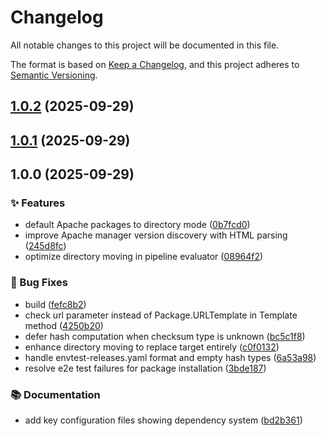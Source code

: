 # Changelog

All notable changes to this project will be documented in this file.

The format is based on [Keep a Changelog](https://keepachangelog.com/en/1.0.0/),
and this project adheres to [Semantic Versioning](https://semver.org/spec/v2.0.0.html).

## [1.0.2](https://github.com/flanksource/deps/compare/v1.0.1...v1.0.2) (2025-09-29)

## [1.0.1](https://github.com/flanksource/deps/compare/v1.0.0...v1.0.1) (2025-09-29)

## 1.0.0 (2025-09-29)


### ✨ Features

* default Apache packages to directory mode ([0b7fcd0](https://github.com/flanksource/deps/commit/0b7fcd0c63114acdeafede1b3a9777a726e244cc))
* improve Apache manager version discovery with HTML parsing ([245d8fc](https://github.com/flanksource/deps/commit/245d8fc8a6013203ae74e961e04c65b5c1c8b0f5))
* optimize directory moving in pipeline evaluator ([08964f2](https://github.com/flanksource/deps/commit/08964f2bf96242f0e06e141ec73f419c50bbfb3c))


### 🐛 Bug Fixes

* build ([fefc8b2](https://github.com/flanksource/deps/commit/fefc8b28f6bbe66ab6e42fdfbaa98adea12cdcf8))
* check url parameter instead of Package.URLTemplate in Template method ([4250b20](https://github.com/flanksource/deps/commit/4250b207aa1e2b6e1f71b1746d6a9885af9fc888))
* defer hash computation when checksum type is unknown ([bc5c1f8](https://github.com/flanksource/deps/commit/bc5c1f88cc3afbcedcd8f48770f7d1cd3ff5189c))
* enhance directory moving to replace target entirely ([c0f0132](https://github.com/flanksource/deps/commit/c0f0132302208725604e89bb9bbfa81fee78b64c))
* handle envtest-releases.yaml format and empty hash types ([6a53a98](https://github.com/flanksource/deps/commit/6a53a989e65d97f687936981cbd216392bcd074a))
* resolve e2e test failures for package installation ([3bde187](https://github.com/flanksource/deps/commit/3bde187167567e1539e6e60b16e070cd12125e32))


### 📚 Documentation

* add key configuration files showing dependency system ([bd2b361](https://github.com/flanksource/deps/commit/bd2b3616ea17a40f1c00f77131602aa88224df7d))
